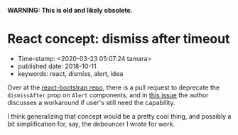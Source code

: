 **WARNING: This is old and likely obsolete.**

React concept: dismiss after timeout
====================================

-   Time-stamp: \<2020-03-23 05:07:24 tamara\>
-   published date: 2018-10-11
-   keywords: react, dismiss, alert, idea

Over at the [react-bootstrap repo](https://github.com/react-bootstrap/react-bootstrap), there is a pull request to deprecate the `dismissAfter` prop on `Alert` components, and in [this issue](https://github.com/react-bootstrap/react-bootstrap/pull/1636#issuecomment-429085552) the author discusses a workaround if user\'s still need the capability.

I think generalizing that concept would be a pretty cool thing, and possibly a bit simplification for, say, the debouncer I wrote for work.
